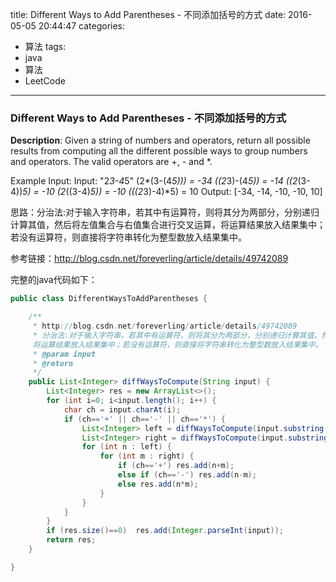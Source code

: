 




title: Different Ways to Add Parentheses - 不同添加括号的方式
date: 2016-05-05 20:44:47
categories: 
- 算法
tags: 
- java
- 算法
- LeetCode
<!--updated: 2016-05-05 21:40:47-->
---

### Different Ways to Add Parentheses - 不同添加括号的方式
**Description**: Given a string of numbers and operators, return all possible results from computing all the different possible ways to group numbers and operators. The valid operators are +, - and *.

Example Input: Input: "2*3-4*5"
 (2*(3-(4*5))) = -34
 ((2*3)-(4*5)) = -14
 ((2*(3-4))*5) = -10
 (2*((3-4)*5)) = -10
 (((2*3)-4)*5) = 10
 Output: [-34, -14, -10, -10, 10]
 
思路：分治法:对于输入字符串，若其中有运算符，则将其分为两部分，分别递归计算其值，然后将左值集合与右值集合进行交叉运算，将运算结果放入结果集中；若没有运算符，则直接将字符串转化为整型数放入结果集中。

参考链接：http://blog.csdn.net/foreverling/article/details/49742089

完整的java代码如下：

```java
public class DifferentWaysToAddParentheses {

    /**
     * http://blog.csdn.net/foreverling/article/details/49742089
     * 分治法:对于输入字符串，若其中有运算符，则将其分为两部分，分别递归计算其值，然后将左值集合与右值集合进行交叉运算，
     将运算结果放入结果集中；若没有运算符，则直接将字符串转化为整型数放入结果集中。
     * @param input
     * @return
     */
    public List<Integer> diffWaysToCompute(String input) {
        List<Integer> res = new ArrayList<>();
        for (int i=0; i<input.length(); i++) {
            char ch = input.charAt(i);
            if (ch=='+' || ch=='-' || ch=='*') {
                List<Integer> left = diffWaysToCompute(input.substring(0, i));
                List<Integer> right = diffWaysToCompute(input.substring(i + 1));
                for (int n : left) {
                    for (int m : right) {
                        if (ch=='+') res.add(n+m);
                        else if (ch=='-') res.add(n-m);
                        else res.add(n*m);
                    }
                }
            }
        }
        if (res.size()==0)  res.add(Integer.parseInt(input));
        return res;
    }

}
```
